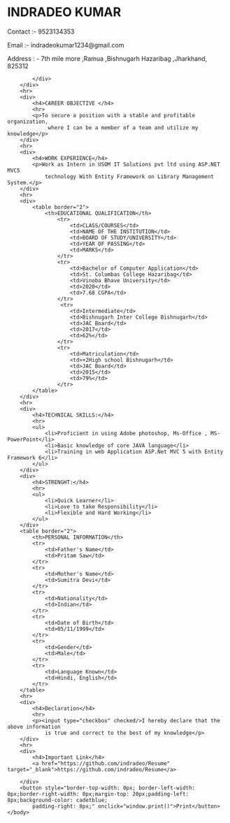 <html>
    <head>
    </head>
    <body>
        <div>
            <div>
                <h1>INDRADEO KUMAR</h1>
                <p>Contact :- 9523134353</p>
                <p>Email :- indradeokumar1234@gmail.com</p>
                <p>Address : - 7th mile more ,Ramua ,Bishnugarh
                Hazaribag ,Jharkhand, 825312</p>
            </div>
            <div>
                
            </div>
        </div>
        <hr>
        <div>
            <h4>CAREER OBJECTIVE </h4>
            <hr>
            <p>To secure a position with a stable and profitable organization,
                 where I can be a member of a team and utilize my knowledge</p>
        </div>
        <hr>
        <div>
            <h4>WORK EXPERIENCE</h4>
            <p>Work as Intern in USOM IT Solutions pvt ltd using ASP.NET MVC5 
                technology With Entity Framework on Library Management System.</p>
        </div>
        <hr>
        <div>
            <table border="2">
                <th>EDUCATIONAL QUALIFICATION</th>
                    <tr>
                        <td>CLASS/COURSES</td>
                        <td>NAME OF THE INSTITUTION</td>
                        <td>BOARD OF STUDY/UNIVERSITY</td>
                        <td>YEAR OF PASSING</td>
                        <td>MARKS</td>
                    </tr>
                    <tr>
                        <td>Bachelor of Computer Application</td>
                        <td>St. Columbas College Hazaribag</td>
                        <td>Vinoba Bhave University</td>
                        <td>2020</td>
                        <td>7.68 CGPA</td>
                    </tr>                   
                     <tr>
                        <td>Intermediate</td>
                        <td>Bishnugarh Inter College Bishnugarh</td>
                        <td>JAC Board</td>
                        <td>2017</td>
                        <td>62%</td>
                    </tr>
                    <tr>
                        <td>Matriculation</td>
                        <td>+2High school Bishnugarh</td>
                        <td>JAC Board</td>
                        <td>2015</td>
                        <td>79%</td>
                    </tr>               
            </table>
        </div>
        <hr>
        <div>
            <h4>TECHNICAL SKILLS:</h4>
            <hr>
            <ul>
                <li>Proficient in using Adobe photoshop, Ms-Office , MS-PowerPoint</li>
                <li>Basic knowledge of core JAVA language</li>
                <li>Training in web Application ASP.Net MVC 5 with Entity Framework 6</li>
            </ul>          
        </div>
        <div>
            <h4>STRENGHT:</h4>
            <hr>
            <ul>
                <li>Quick Learner</li>
                <li>Love to take Responsibility</li>
                <li>Flexible and Hard Working</li>
            </ul>          
        </div>
        <table border="2">
            <th>PERSONAL INFORMATION</th>
            <tr>
                <td>Father's Name</td>
                <td>Pritam Saw</td>
            </tr>            
            <tr>
                <td>Mother's Name</td>
                <td>Sumitra Devi</td>
            </tr>
            <tr>
                <td>Nationality</td>
                <td>Indian</td>
            </tr>
            <tr>
                <td>Date of Birth</td>
                <td>05/11/1999</td>
            </tr>
            <tr>
                <td>Gender</td>
                <td>Male</td>
            </tr>
            <tr>
                <td>Language Known</td>
                <td>Hindi, English</td>
            </tr>
        </table>
        <hr>
        <div>
            <h4>Declaration</h4>
            <hr>
            <p><input type="checkbox" checked/>I hereby declare that the above information 
                is true and correct to the best of my knowledge</p>
        </div>
        <hr>
        <div>
            <h4>Important Link</h4>
            <a href="https://github.com/indradeo/Resume" target="_blank">https://github.com/indradeo/Resume</a>
         
        </div>
        <button style="border-top-width: 0px; border-left-width: 0px;border-right-width: 0px;margin-top: 20px;padding-left: 8px;background-color: cadetblue;
            padding-right: 8px;" onclick="window.print()">Print</button>
    </body>
</html>
